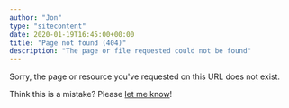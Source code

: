 ```yaml
---
author: "Jon"
type: "sitecontent"
date: 2020-01-19T16:45:00+00:00
title: "Page not found (404)"
description: "The page or file requested could not be found"
---
```

Sorry, the page or resource you've requested on this URL does not exist.

Think this is a mistake? Please [let me know](/contact)!